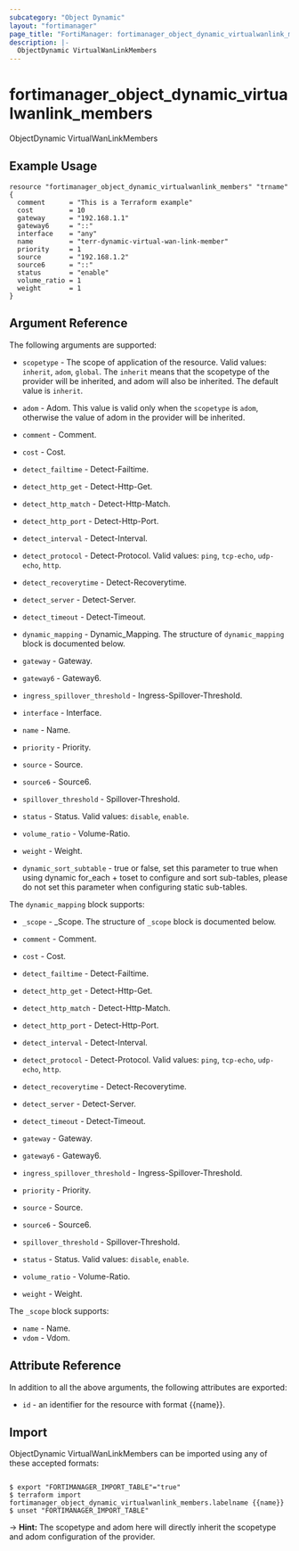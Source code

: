 ```yaml
---
subcategory: "Object Dynamic"
layout: "fortimanager"
page_title: "FortiManager: fortimanager_object_dynamic_virtualwanlink_members"
description: |-
  ObjectDynamic VirtualWanLinkMembers
---
```


# fortimanager_object_dynamic_virtualwanlink_members
ObjectDynamic VirtualWanLinkMembers

## Example Usage

```hcl
resource "fortimanager_object_dynamic_virtualwanlink_members" "trname" {
  comment      = "This is a Terraform example"
  cost         = 10
  gateway      = "192.168.1.1"
  gateway6     = "::"
  interface    = "any"
  name         = "terr-dynamic-virtual-wan-link-member"
  priority     = 1
  source       = "192.168.1.2"
  source6      = "::"
  status       = "enable"
  volume_ratio = 1
  weight       = 1
}
```

## Argument Reference


The following arguments are supported:

* `scopetype` - The scope of application of the resource. Valid values: `inherit`, `adom`, `global`. The `inherit` means that the scopetype of the provider will be inherited, and adom will also be inherited. The default value is `inherit`.
* `adom` - Adom. This value is valid only when the `scopetype` is `adom`, otherwise the value of adom in the provider will be inherited.

* `comment` - Comment.
* `cost` - Cost.
* `detect_failtime` - Detect-Failtime.
* `detect_http_get` - Detect-Http-Get.
* `detect_http_match` - Detect-Http-Match.
* `detect_http_port` - Detect-Http-Port.
* `detect_interval` - Detect-Interval.
* `detect_protocol` - Detect-Protocol. Valid values: `ping`, `tcp-echo`, `udp-echo`, `http`.

* `detect_recoverytime` - Detect-Recoverytime.
* `detect_server` - Detect-Server.
* `detect_timeout` - Detect-Timeout.
* `dynamic_mapping` - Dynamic_Mapping. The structure of `dynamic_mapping` block is documented below.
* `gateway` - Gateway.
* `gateway6` - Gateway6.
* `ingress_spillover_threshold` - Ingress-Spillover-Threshold.
* `interface` - Interface.
* `name` - Name.
* `priority` - Priority.
* `source` - Source.
* `source6` - Source6.
* `spillover_threshold` - Spillover-Threshold.
* `status` - Status. Valid values: `disable`, `enable`.

* `volume_ratio` - Volume-Ratio.
* `weight` - Weight.
* `dynamic_sort_subtable` - true or false, set this parameter to true when using dynamic for_each + toset to configure and sort sub-tables, please do not set this parameter when configuring static sub-tables.

The `dynamic_mapping` block supports:

* `_scope` - _Scope. The structure of `_scope` block is documented below.
* `comment` - Comment.
* `cost` - Cost.
* `detect_failtime` - Detect-Failtime.
* `detect_http_get` - Detect-Http-Get.
* `detect_http_match` - Detect-Http-Match.
* `detect_http_port` - Detect-Http-Port.
* `detect_interval` - Detect-Interval.
* `detect_protocol` - Detect-Protocol. Valid values: `ping`, `tcp-echo`, `udp-echo`, `http`.

* `detect_recoverytime` - Detect-Recoverytime.
* `detect_server` - Detect-Server.
* `detect_timeout` - Detect-Timeout.
* `gateway` - Gateway.
* `gateway6` - Gateway6.
* `ingress_spillover_threshold` - Ingress-Spillover-Threshold.
* `priority` - Priority.
* `source` - Source.
* `source6` - Source6.
* `spillover_threshold` - Spillover-Threshold.
* `status` - Status. Valid values: `disable`, `enable`.

* `volume_ratio` - Volume-Ratio.
* `weight` - Weight.

The `_scope` block supports:

* `name` - Name.
* `vdom` - Vdom.


## Attribute Reference

In addition to all the above arguments, the following attributes are exported:
* `id` - an identifier for the resource with format {{name}}.

## Import

ObjectDynamic VirtualWanLinkMembers can be imported using any of these accepted formats:
```

$ export "FORTIMANAGER_IMPORT_TABLE"="true"
$ terraform import fortimanager_object_dynamic_virtualwanlink_members.labelname {{name}}
$ unset "FORTIMANAGER_IMPORT_TABLE"
```
-> **Hint:** The scopetype and adom here will directly inherit the scopetype and adom configuration of the provider.
